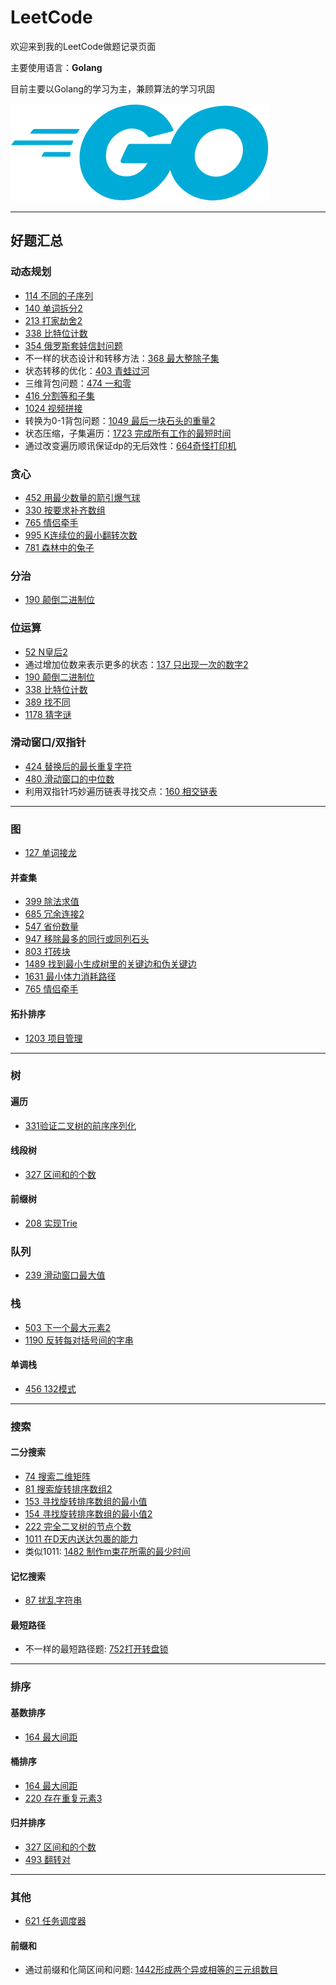 # LeetCode

欢迎来到我的LeetCode做题记录页面

主要使用语言：**Golang**

目前主要以Golang的学习为主，兼顾算法的学习巩固

![go](../img/go.svg)

---

## 好题汇总

### 动态规划

* [114 不同的子序列](115不同的子序列/main.go)
* [140 单词拆分2](140单词拆分2/140.go)
* [213 打家劫舍2](213打家劫舍2/main.go)
* [338 比特位计数](338比特位计数/main.go)
* [354 俄罗斯套娃信封问题](354俄罗斯套娃信封问题/main.go)
* 不一样的状态设计和转移方法：[368 最大整除子集](368最大整除子集/main.go)
* 状态转移的优化：[403 青蛙过河](403青蛙过河/main.go)
* 三维背包问题：[474 一和零](474一和零/main.go)
* [416 分割等和子集](416分割等和子集/二维数组dp/416.go)
* [1024 视频拼接](1024视频拼接/DP/1024.go)
* 转换为0-1背包问题：[1049 最后一块石头的重量2](1049最后一块石头的重量2/main.go)
* 状态压缩，子集遍历：[1723 完成所有工作的最短时间](1723完成所有工作的最短时间/main.go)
* 通过改变遍历顺讯保证dp的无后效性：[664奇怪打印机](664奇怪打印机/main.go)

### 贪心

* [452 用最少数量的箭引爆气球](452用最少数量的箭引爆气球/main.go)
* [330 按要求补齐数组](330按要求补齐数组/main.go)
* [765 情侣牵手](765情侣牵手/贪心/main.go)
* [995 K连续位的最小翻转次数](995K连续位的最小翻转次数/main.go)
* [781 森林中的兔子](781森林中的兔子/main.go)

### 分治

* [190 颠倒二进制位](190颠倒二进制位/main.go)

### 位运算

* [52 N皇后2](52N皇后2/52.go)
* 通过增加位数来表示更多的状态：[137 只出现一次的数字2](137只出现一次的数字2/main.go)
* [190 颠倒二进制位](190颠倒二进制位/main.go)
* [338 比特位计数](338比特位计数/main.go)
* [389 找不同](389找不同/main.go)
* [1178 猜字谜](1178猜字谜/main.go)

### 滑动窗口/双指针

* [424 替换后的最长重复字符](424替换后的最长重复字符/main.go)
* [480 滑动窗口的中位数](480滑动窗口中位数/main.go)
* 利用双指针巧妙遍历链表寻找交点：[160 相交链表](160相交链表/main.go)

---

### 图

* [127 单词接龙](127单词接龙/127.go)

#### 并查集

* [399 除法求值](399除法求值/main.go)
* [685 冗余连接2](685冗余连接2/685.go)
* [547 省份数量](547省份数量/main.go)
* [947 移除最多的同行或同列石头](947移除最多的同行或同列石头/main.go)
* [803 打砖块](803打砖块/main.go)
* [1489 找到最小生成树里的关键边和伪关键边](1489找到最小生成树里的关键边和伪关键边/main.go)
* [1631 最小体力消耗路径](1631最小体力消耗路径/并查集/main.go)
* [765 情侣牵手](765情侣牵手/并查集/main.go)

#### 拓扑排序

* [1203 项目管理](1203项目管理/main.go)

---

### 树

#### 遍历

* [331验证二叉树的前序序列化](331验证二叉树的前序序列化/main.go)

#### 线段树

* [327 区间和的个数](327区间和的个数/线段树/327.go)

#### 前缀树

* [208 实现Trie](208实现Trie/main.go)

### 队列

* [239 滑动窗口最大值](239滑动窗口最大值/main.go)

### 栈

* [503 下一个最大元素2](503下一个最大元素2/main.go)
* [1190 反转每对括号间的字串](1190反转每对括号间的字串/main.go)

#### 单调栈

* [456 132模式](456%20132模式/main.go)

---

### 搜索

#### 二分搜索

* [74 搜索二维矩阵](74搜索二维矩阵/main.go)
* [81 搜索旋转排序数组2](81搜索旋转排序数组2/main.go)
* [153 寻找旋转排序数组的最小值](153寻找旋转排序数组中的最小值/main.go)
* [154 寻找旋转排序数组的最小值2](154寻找旋转排序数组中的最小值2/main.go)
* [222 完全二叉树的节点个数](222完全二叉树的节点个数/main.go)
* [1011 在D天内送达包裹的能力](1011在D天内送达包裹的能力/main.go)
* 类似1011: [1482 制作m束花所需的最少时间](1482制作m束花所需的最少天数/main.go)

#### 记忆搜索

* [87 扰乱字符串](87扰乱字符串/main.go)

#### 最短路径

* 不一样的最短路径题: [752打开转盘锁](752打开转盘锁/main.go)

---

### 排序

#### 基数排序

* [164 最大间距](164最大间距/基数排序/main.go)

#### 桶排序

* [164 最大间距](164最大间距/桶排序/main.go)
* [220 存在重复元素3](220存在重复元素3/main.go)

#### 归并排序

* [327 区间和的个数](327区间和的个数/归并排序/327.go)
* [493 翻转对](493翻转对/main.go)

---

### 其他

* [621 任务调度器](621任务调度器/main.go)

#### 前缀和

* 通过前缀和化简区间和问题: [1442形成两个异或相等的三元组数目](1442形成两个异或相等的三元组数目/main.go)